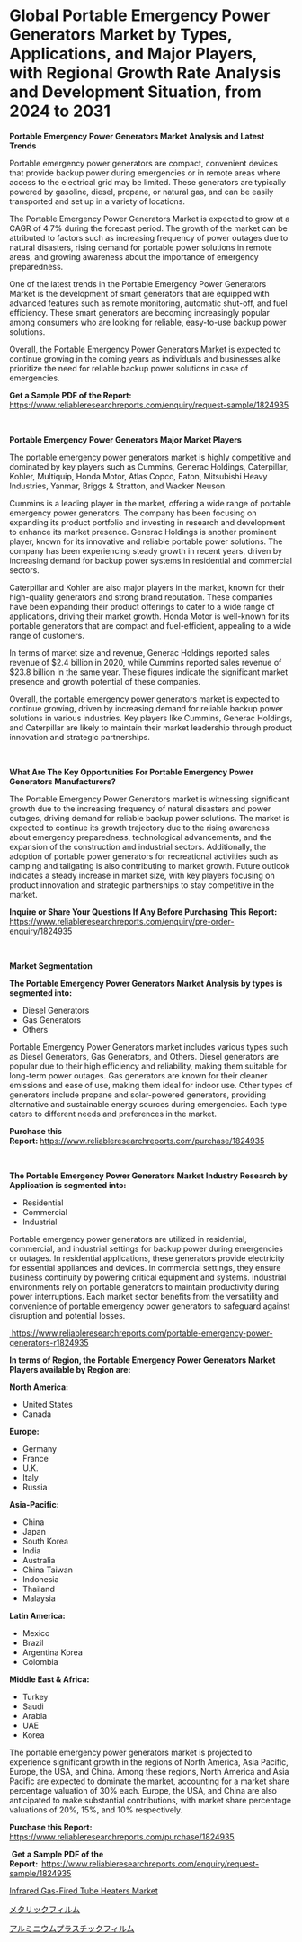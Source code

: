 <p><h1>Global Portable Emergency Power Generators Market by Types, Applications, and Major Players, with Regional Growth Rate Analysis and Development Situation, from 2024 to 2031</h1></p><p><strong>Portable Emergency Power Generators Market Analysis and Latest Trends</strong></p>
<p><p>Portable emergency power generators are compact, convenient devices that provide backup power during emergencies or in remote areas where access to the electrical grid may be limited. These generators are typically powered by gasoline, diesel, propane, or natural gas, and can be easily transported and set up in a variety of locations.</p><p>The Portable Emergency Power Generators Market is expected to grow at a CAGR of 4.7% during the forecast period. The growth of the market can be attributed to factors such as increasing frequency of power outages due to natural disasters, rising demand for portable power solutions in remote areas, and growing awareness about the importance of emergency preparedness.</p><p>One of the latest trends in the Portable Emergency Power Generators Market is the development of smart generators that are equipped with advanced features such as remote monitoring, automatic shut-off, and fuel efficiency. These smart generators are becoming increasingly popular among consumers who are looking for reliable, easy-to-use backup power solutions.</p><p>Overall, the Portable Emergency Power Generators Market is expected to continue growing in the coming years as individuals and businesses alike prioritize the need for reliable backup power solutions in case of emergencies.</p></p>
<p><strong>Get a Sample PDF of the Report:&nbsp;</strong> <a href="https://www.reliableresearchreports.com/enquiry/request-sample/1824935">https://www.reliableresearchreports.com/enquiry/request-sample/1824935</a></p>
<p>&nbsp;</p>
<p><strong>Portable Emergency Power Generators Major Market Players</strong></p>
<p><p>The portable emergency power generators market is highly competitive and dominated by key players such as Cummins, Generac Holdings, Caterpillar, Kohler, Multiquip, Honda Motor, Atlas Copco, Eaton, Mitsubishi Heavy Industries, Yanmar, Briggs & Stratton, and Wacker Neuson.</p><p>Cummins is a leading player in the market, offering a wide range of portable emergency power generators. The company has been focusing on expanding its product portfolio and investing in research and development to enhance its market presence. Generac Holdings is another prominent player, known for its innovative and reliable portable power solutions. The company has been experiencing steady growth in recent years, driven by increasing demand for backup power systems in residential and commercial sectors.</p><p>Caterpillar and Kohler are also major players in the market, known for their high-quality generators and strong brand reputation. These companies have been expanding their product offerings to cater to a wide range of applications, driving their market growth. Honda Motor is well-known for its portable generators that are compact and fuel-efficient, appealing to a wide range of customers.</p><p>In terms of market size and revenue, Generac Holdings reported sales revenue of $2.4 billion in 2020, while Cummins reported sales revenue of $23.8 billion in the same year. These figures indicate the significant market presence and growth potential of these companies.</p><p>Overall, the portable emergency power generators market is expected to continue growing, driven by increasing demand for reliable backup power solutions in various industries. Key players like Cummins, Generac Holdings, and Caterpillar are likely to maintain their market leadership through product innovation and strategic partnerships.</p></p>
<p>&nbsp;</p>
<p><strong>What Are The Key Opportunities For Portable Emergency Power Generators Manufacturers?</strong></p>
<p><p>The Portable Emergency Power Generators market is witnessing significant growth due to the increasing frequency of natural disasters and power outages, driving demand for reliable backup power solutions. The market is expected to continue its growth trajectory due to the rising awareness about emergency preparedness, technological advancements, and the expansion of the construction and industrial sectors. Additionally, the adoption of portable power generators for recreational activities such as camping and tailgating is also contributing to market growth. Future outlook indicates a steady increase in market size, with key players focusing on product innovation and strategic partnerships to stay competitive in the market.</p></p>
<p><strong>Inquire or Share Your Questions If Any Before Purchasing This Report:</strong> <a href="https://www.reliableresearchreports.com/enquiry/pre-order-enquiry/1824935">https://www.reliableresearchreports.com/enquiry/pre-order-enquiry/1824935</a></p>
<p>&nbsp;</p>
<p><strong>Market Segmentation</strong></p>
<p><strong>The Portable Emergency Power Generators Market Analysis by types is segmented into:</strong></p>
<p><ul><li>Diesel Generators</li><li>Gas Generators</li><li>Others</li></ul></p>
<p><p>Portable Emergency Power Generators market includes various types such as Diesel Generators, Gas Generators, and Others. Diesel generators are popular due to their high efficiency and reliability, making them suitable for long-term power outages. Gas generators are known for their cleaner emissions and ease of use, making them ideal for indoor use. Other types of generators include propane and solar-powered generators, providing alternative and sustainable energy sources during emergencies. Each type caters to different needs and preferences in the market.</p></p>
<p><strong>Purchase this Report:&nbsp;</strong><a href="https://www.reliableresearchreports.com/purchase/1824935">https://www.reliableresearchreports.com/purchase/1824935</a></p>
<p>&nbsp;</p>
<p><strong>The Portable Emergency Power Generators Market Industry Research by Application is segmented into:</strong></p>
<p><ul><li>Residential</li><li>Commercial</li><li>Industrial</li></ul></p>
<p><p>Portable emergency power generators are utilized in residential, commercial, and industrial settings for backup power during emergencies or outages. In residential applications, these generators provide electricity for essential appliances and devices. In commercial settings, they ensure business continuity by powering critical equipment and systems. Industrial environments rely on portable generators to maintain productivity during power interruptions. Each market sector benefits from the versatility and convenience of portable emergency power generators to safeguard against disruption and potential losses.</p></p>
<p><a href="https://www.reliableresearchreports.com/portable-emergency-power-generators-r1824935">&nbsp;https://www.reliableresearchreports.com/portable-emergency-power-generators-r1824935</a></p>
<p><strong>In terms of Region, the Portable Emergency Power Generators Market Players available by Region are:</strong></p>
<p>
    <p> <strong> North America: </strong>
        <ul>
            <li>United States</li>
            <li>Canada</li>
        </ul>
        </p> 
    <p> <strong> Europe: </strong>
        <ul>
            <li>Germany</li>
            <li>France</li>
            <li>U.K.</li>
            <li>Italy</li>
            <li>Russia</li>
        </ul>
        </p> 
    <p> <strong> Asia-Pacific: </strong>
        <ul>
            <li>China</li>
            <li>Japan</li>
            <li>South Korea</li>
            <li>India</li>
            <li>Australia</li>
            <li>China Taiwan</li>
            <li>Indonesia</li>
            <li>Thailand</li>
            <li>Malaysia</li>
        </ul>
        </p> 
    <p> <strong> Latin America: </strong>
        <ul>
            <li>Mexico</li>
            <li>Brazil</li>
            <li>Argentina Korea</li>
            <li>Colombia</li>
        </ul>
        </p> 
    <p> <strong> Middle East & Africa: </strong>
        <ul>
            <li>Turkey</li>
            <li>Saudi</li>
            <li>Arabia</li>
            <li>UAE</li>
            <li>Korea</li>
        </ul>
    </p>
    </p>
<p><p>The portable emergency power generators market is projected to experience significant growth in the regions of North America, Asia Pacific, Europe, the USA, and China. Among these regions, North America and Asia Pacific are expected to dominate the market, accounting for a market share percentage valuation of 30% each. Europe, the USA, and China are also anticipated to make substantial contributions, with market share percentage valuations of 20%, 15%, and 10% respectively.</p></p>
<p><strong>Purchase this Report: </strong><a href="https://www.reliableresearchreports.com/purchase/1824935">https://www.reliableresearchreports.com/purchase/1824935</a></p>
<p>&nbsp;<strong>Get a Sample PDF of the Report:&nbsp;&nbsp;</strong><a href="https://www.reliableresearchreports.com/enquiry/request-sample/1824935">https://www.reliableresearchreports.com/enquiry/request-sample/1824935</a></p>
<p><strong></strong></p>
<p><p><a href="https://github.com/okotobwrhuteie/Market-Research-Report-List-2/blob/main/infrared-gas-fired-tube-heaters-market.md">Infrared Gas-Fired Tube Heaters Market</a></p><p><a href="https://github.com/reliezer65/Market-Research-Report-List-1/blob/main/431875541499.md">メタリックフィルム</a></p><p><a href="https://github.com/RodHoppe07/Market-Research-Report-List-1/blob/main/787751441498.md">アルミニウムプラスチックフィルム</a></p></p>